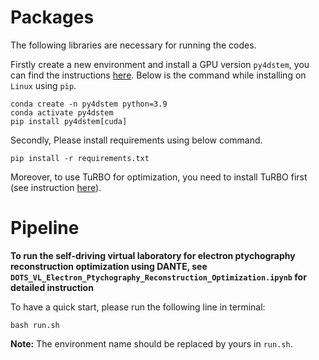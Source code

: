 # Packages

The following libraries are necessary for running the codes.

Firstly create a new environment and install a GPU version `py4dstem`, you can find the instructions [here](https://py4dstem.readthedocs.io/en/latest/installation.html). Below is the command while installing on `Linux` using `pip`.

```shell
conda create -n py4dstem python=3.9
conda activate py4dstem
pip install py4dstem[cuda]
```

Secondly, Please install requirements using below command.
```
pip install -r requirements.txt
```

Moreover, to use TuRBO for optimization, you need to install TuRBO first (see instruction [here](https://github.com/uber-research/TuRBO/)).

# Pipeline

**To run the self-driving virtual laboratory for electron ptychography reconstruction optimization using DANTE, see `DOTS_VL_Electron_Ptychography_Reconstruction_Optimization.ipynb` for detailed instruction**


To have a quick start, please run the following line in terminal:

```shell
bash run.sh
```
**Note:** The environment name should be replaced by yours in `run.sh`.
